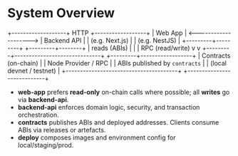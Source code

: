 # System Overview

+-------------------+           HTTP            +------------------+
|      Web App      |  <-------------------->   |    Backend API   |
|    (e.g. Next.js) |                           |    (e.g. NestJS) |
+---------+---------+                           +---------+--------+
          |   reads (ABIs)                                |
          |                                               |  RPC (read/write)
          v                                               v
+---------+------------------------------+      +---------+------------------+
|        Contracts (on-chain)           |      |    Node Provider / RPC     |
|  ABIs published by `contracts`        |      | (local devnet / testnet)   |
+---------------------------------------+      +----------------------------+

- **web-app** prefers **read-only** on-chain calls where possible; all **writes** go via **backend-api**.
- **backend-api** enforces domain logic, security, and transaction orchestration.
- **contracts** publishes ABIs and deployed addresses. Clients consume ABIs via releases or artefacts.
- **deploy** composes images and environment config for local/staging/prod.
